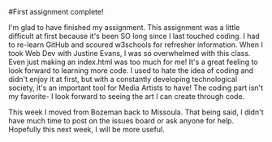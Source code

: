 #First assignment complete!


I'm glad to have finished my assignment. This assignment was a little difficult at first because it's been SO long since I last touched coding. I had to re-learn GitHub and scoured w3schools for refresher information.
When I took Web Dev with Justine Evans, I was so overwhelmed with this class. Even just making an index.html was too much for me! It's a great feeling to look forward to learning more code. I used to hate the idea of coding and didn't enjoy it at first, but with a constantly developing technological society, it's an important tool for Media Artists to have! The coding part isn't my favorite- I look forward to seeing the art I can create through code.

This week I moved from Bozeman back to Missoula. That being said, I didn't have much time to post on the issues board or ask anyone for help. Hopefully this next week, I will be more useful.
